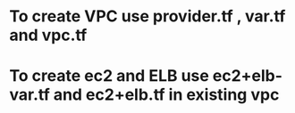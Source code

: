 # To create VPC use provider.tf , var.tf and vpc.tf

# To create ec2 and ELB use ec2+elb-var.tf and ec2+elb.tf  in existing vpc
